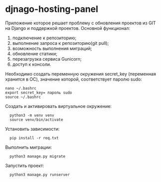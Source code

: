 # djnago-hosting-panel
Приложение которое решает проблему с обновления проектов из GIT на Django и поддержкой проектов.
Основной функционал:
  1)  подключение к репозиторию;
  2)  выполнение запроса к репозиторию(git pull);
  3)  возможность выполнения миграций;
  4)  обновление статики;
  5)  перезагрузка сервиса Gunicorn;
  6)  доступ к консоли.

Необходимо создать переменную окружения secret_key (переменная хранится в ОС), значение которой, соответствует паролю sudo:
```
nano ~/.bashrc
export secret_key= пароль sudo
source ~/.bashrc
```

Создать и активировать виртуальное окружение:
```
  python3 -m venv venv
  source venv/bin/activate 
```
Установить зависимости:
```
  pip install -r req.txt
```
Выполнить миграции:
```
  python3 manage.py migrate
  ```
Запустить проект:
```
  python3 manage.py runserver
```
